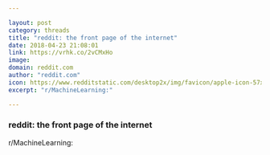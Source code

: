 ```yaml
---

layout: post
category: threads
title: "reddit: the front page of the internet"
date: 2018-04-23 21:08:01
link: https://vrhk.co/2vCMxHo
image: 
domain: reddit.com
author: "reddit.com"
icon: https://www.redditstatic.com/desktop2x/img/favicon/apple-icon-57x57.png
excerpt: "r/MachineLearning:"

---
```


### reddit: the front page of the internet

r/MachineLearning: